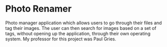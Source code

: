 # Photo Renamer
Photo manager application which allows users to go through their files and tag their images. The user can then search for images based on a set of tags, without opening up the application, through their own operating system. My professor for this project was Paul Gries.
